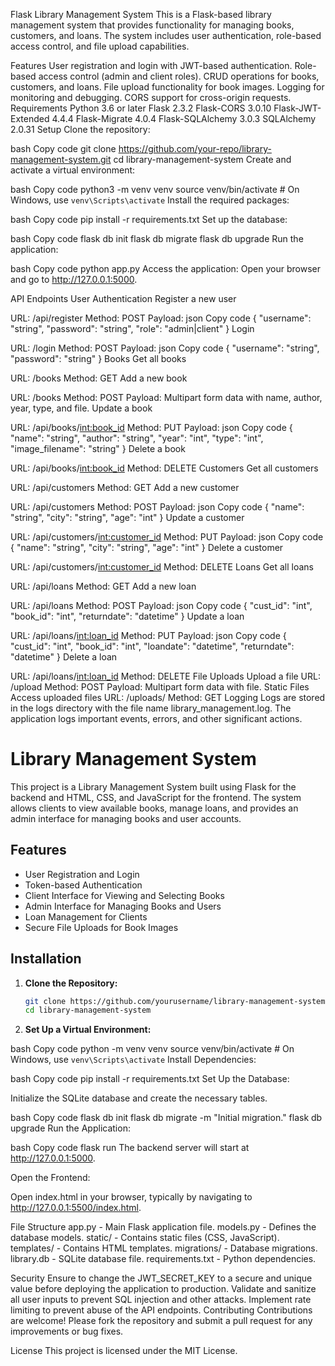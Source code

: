 Flask Library Management System
This is a Flask-based library management system that provides functionality for managing books, customers, and loans. The system includes user authentication, role-based access control, and file upload capabilities.

Features
User registration and login with JWT-based authentication.
Role-based access control (admin and client roles).
CRUD operations for books, customers, and loans.
File upload functionality for book images.
Logging for monitoring and debugging.
CORS support for cross-origin requests.
Requirements
Python 3.6 or later
Flask 2.3.2
Flask-CORS 3.0.10
Flask-JWT-Extended 4.4.4
Flask-Migrate 4.0.4
Flask-SQLAlchemy 3.0.3
SQLAlchemy 2.0.31
Setup
Clone the repository:

bash
Copy code
git clone https://github.com/your-repo/library-management-system.git
cd library-management-system
Create and activate a virtual environment:

bash
Copy code
python3 -m venv venv
source venv/bin/activate  # On Windows, use `venv\Scripts\activate`
Install the required packages:

bash
Copy code
pip install -r requirements.txt
Set up the database:

bash
Copy code
flask db init
flask db migrate
flask db upgrade
Run the application:

bash
Copy code
python app.py
Access the application:
Open your browser and go to http://127.0.0.1:5000.

API Endpoints
User Authentication
Register a new user

URL: /api/register
Method: POST
Payload:
json
Copy code
{
  "username": "string",
  "password": "string",
  "role": "admin|client"
}
Login

URL: /login
Method: POST
Payload:
json
Copy code
{
  "username": "string",
  "password": "string"
}
Books
Get all books

URL: /books
Method: GET
Add a new book

URL: /books
Method: POST
Payload: Multipart form data with name, author, year, type, and file.
Update a book

URL: /api/books/<int:book_id>
Method: PUT
Payload:
json
Copy code
{
  "name": "string",
  "author": "string",
  "year": "int",
  "type": "int",
  "image_filename": "string"
}
Delete a book

URL: /api/books/<int:book_id>
Method: DELETE
Customers
Get all customers

URL: /api/customers
Method: GET
Add a new customer

URL: /api/customers
Method: POST
Payload:
json
Copy code
{
  "name": "string",
  "city": "string",
  "age": "int"
}
Update a customer

URL: /api/customers/<int:customer_id>
Method: PUT
Payload:
json
Copy code
{
  "name": "string",
  "city": "string",
  "age": "int"
}
Delete a customer

URL: /api/customers/<int:customer_id>
Method: DELETE
Loans
Get all loans

URL: /api/loans
Method: GET
Add a new loan

URL: /api/loans
Method: POST
Payload:
json
Copy code
{
  "cust_id": "int",
  "book_id": "int",
  "returndate": "datetime"
}
Update a loan

URL: /api/loans/<int:loan_id>
Method: PUT
Payload:
json
Copy code
{
  "cust_id": "int",
  "book_id": "int",
  "loandate": "datetime",
  "returndate": "datetime"
}
Delete a loan

URL: /api/loans/<int:loan_id>
Method: DELETE
File Uploads
Upload a file
URL: /upload
Method: POST
Payload: Multipart form data with file.
Static Files
Access uploaded files
URL: /uploads/<filename>
Method: GET
Logging
Logs are stored in the logs directory with the file name library_management.log. The application logs important events, errors, and other significant actions.

# Library Management System

This project is a Library Management System built using Flask for the backend and HTML, CSS, and JavaScript for the frontend. The system allows clients to view available books, manage loans, and provides an admin interface for managing books and user accounts.

## Features

- User Registration and Login
- Token-based Authentication
- Client Interface for Viewing and Selecting Books
- Admin Interface for Managing Books and Users
- Loan Management for Clients
- Secure File Uploads for Book Images

## Installation

1. **Clone the Repository:**

   ```bash
   git clone https://github.com/yourusername/library-management-system.git
   cd library-management-system


2. **Set Up a Virtual Environment:**

bash
Copy code
python -m venv venv
source venv/bin/activate # On Windows, use `venv\Scripts\activate`
Install Dependencies:

bash
Copy code
pip install -r requirements.txt
Set Up the Database:

Initialize the SQLite database and create the necessary tables.

bash
Copy code
flask db init
flask db migrate -m "Initial migration."
flask db upgrade
Run the Application:

bash
Copy code
flask run
The backend server will start at http://127.0.0.1:5000.

Open the Frontend:

Open index.html in your browser, typically by navigating to http://127.0.0.1:5500/index.html.

File Structure
app.py - Main Flask application file.
models.py - Defines the database models.
static/ - Contains static files (CSS, JavaScript).
templates/ - Contains HTML templates.
migrations/ - Database migrations.
library.db - SQLite database file.
requirements.txt - Python dependencies.

Security
Ensure to change the JWT_SECRET_KEY to a secure and unique value before deploying the application to production.
Validate and sanitize all user inputs to prevent SQL injection and other attacks.
Implement rate limiting to prevent abuse of the API endpoints.
Contributing
Contributions are welcome! Please fork the repository and submit a pull request for any improvements or bug fixes.

License
This project is licensed under the MIT License.

